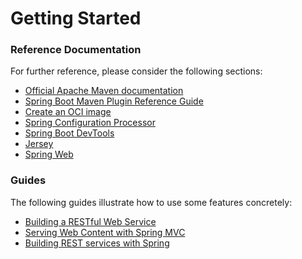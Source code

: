 # Getting Started

### Reference Documentation
For further reference, please consider the following sections:

* [Official Apache Maven documentation](https://maven.apache.org/guides/index.html)
* [Spring Boot Maven Plugin Reference Guide](https://docs.spring.io/spring-boot/docs/2.7.10/maven-plugin/reference/html/)
* [Create an OCI image](https://docs.spring.io/spring-boot/docs/2.7.10/maven-plugin/reference/html/#build-image)
* [Spring Configuration Processor](https://docs.spring.io/spring-boot/docs/2.7.10/reference/htmlsingle/#appendix.configuration-metadata.annotation-processor)
* [Spring Boot DevTools](https://docs.spring.io/spring-boot/docs/2.7.10/reference/htmlsingle/#using.devtools)
* [Jersey](https://docs.spring.io/spring-boot/docs/2.7.10/reference/htmlsingle/#web.servlet.jersey)
* [Spring Web](https://docs.spring.io/spring-boot/docs/2.7.10/reference/htmlsingle/#web)

### Guides
The following guides illustrate how to use some features concretely:

* [Building a RESTful Web Service](https://spring.io/guides/gs/rest-service/)
* [Serving Web Content with Spring MVC](https://spring.io/guides/gs/serving-web-content/)
* [Building REST services with Spring](https://spring.io/guides/tutorials/rest/)

